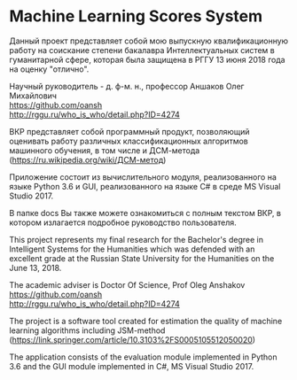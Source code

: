 # Machine Learning Scores System
Данный проект представляет собой мою выпускную квалификационную работу на соискание степени бакалавра Интеллектуальных систем в гуманитарной сфере, которая была защищена в РГГУ 13 июня 2018 года на оценку "отлично".

Научный руководитель - д. ф-м. н., профессор Аншаков Олег Михайлович  
https://github.com/oansh  
http://rggu.ru/who_is_who/detail.php?ID=4274

ВКР представляет собой программный продукт, позволяющий оценивать работу различных классификационных алгоритмов машинного обучения, в том числе и ДСМ-метода (https://ru.wikipedia.org/wiki/ДСМ-метод)

Приложение состоит из вычислительного модуля, реализованного на языке Python 3.6 и GUI, реализованного на языке C# в среде MS Visual Studio 2017.

В папке docs Вы также можете ознакомиться с полным текстом ВКР, в котором излагается подробное руководство пользователя.


This project represents my final research for the Bachelor's degree in Intelligent Systems for the Humanities which was defended with an excellent grade at the Russian State University for the Humanities on the June 13, 2018.

The academic adviser is Doctor Of Science, Prof Oleg Anshakov  
https://github.com/oansh  
http://rggu.ru/who_is_who/detail.php?ID=4274

The project is a software tool created for estimation the quality of machine learning algorithms including JSM-method (https://link.springer.com/article/10.3103%2FS0005105512050020)

The application consists of the evaluation module implemented in Python 3.6 and the GUI module implemented in C#, MS Visual Studio 2017.
